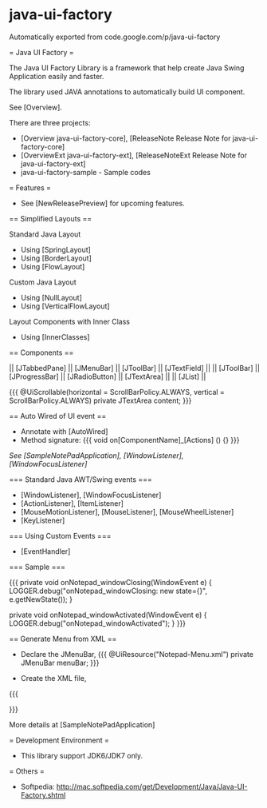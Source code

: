# java-ui-factory
Automatically exported from code.google.com/p/java-ui-factory

= Java UI Factory =

The Java UI Factory Library is a framework that help create Java Swing Application easily and faster.

The library used JAVA annotations to automatically build UI component.

See [Overview].

There are three projects:
 * [Overview java-ui-factory-core], [ReleaseNote Release Note for java-ui-factory-core]
 * [OverviewExt java-ui-factory-ext], [ReleaseNoteExt Release Note for java-ui-factory-ext]
 * java-ui-factory-sample - Sample codes


= Features =

* See [NewReleasePreview] for upcoming features.

== Simplified Layouts ==

Standard Java Layout
 * Using [SpringLayout]
 * Using [BorderLayout]
 * Using [FlowLayout]

Custom Java Layout
 * Using [NullLayout]
 * Using [VerticalFlowLayout]

Layout Components with Inner Class
 * Using [InnerClasses]

== Components ==

|| [JTabbedPane] || [JMenuBar] || [JToolBar] || [JTextField] ||
|| [JToolBar]   || [JProgressBar] || [JRadioButton] || [JTextArea] || 
|| [JList] ||
	
{{{
@UiScrollable(horizontal = ScrollBarPolicy.ALWAYS, vertical = ScrollBarPolicy.ALWAYS)
private JTextArea content;
}}}


== Auto Wired of UI event ==

 * Annotate with [AutoWired]
 * Method signature: 
{{{
    void on[ComponentName]_[Actions] () {}
}}}

_See [SampleNotePadApplication], [WindowListener], [WindowFocusListener]_

=== Standard Java AWT/Swing events ===

 * [WindowListener], [WindowFocusListener]
 * [ActionListener], [ItemListener]
 * [MouseMotionListener], [MouseListener], [MouseWheelListener]
 * [KeyListener]

=== Using Custom Events ===
 * [EventHandler]

=== Sample ===

{{{
private void onNotepad_windowClosing(WindowEvent e) {
	LOGGER.debug("onNotepad_windowClosing: new state={}", e.getNewState());
}

private void onNotepad_windowActivated(WindowEvent e) {
	LOGGER.debug("onNotepad_windowActivated");
}
}}}



== Generate Menu from XML ==

* Declare the JMenuBar,
{{{
@UiResource("Notepad-Menu.xml")
private JMenuBar menuBar;
}}}

* Create the XML file,

{{{
<?xml version="1.0" encoding="UTF-8" standalone="yes"?>
<menuBar id="mainMenu">
    <menu text="File">
        <menuItem id="file.new" text="New"/>
        <menuItem text="Open..."/>
        <menuItem text="Save"/>
        <menuItem text="Save As..."/>
        <menuItem type="SEPARATOR"/>
        <menuItem text="Page Setup..."/>
	<menuItem text="Print..."/>
	<menuItem type="SEPARATOR"/>
	<menuItem id="file.exit" text="Exit"/>
    </menu>
</menuBar>
}}}

More details at [SampleNotePadApplication]

= Development Environment =

* This library support JDK6/JDK7 only.

= Others =

* Softpedia: http://mac.softpedia.com/get/Development/Java/Java-UI-Factory.shtml


